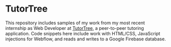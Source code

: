 # TutorTree
This repository includes samples of my work from my most recent internship as Web Developer at [TutorTree](https://tutortree.com), a peer-to-peer tutoring application. Code snippets here include work with HTML/CSS, JavaScript injections for Webflow, and reads and writes to a Google Firebase database.  
